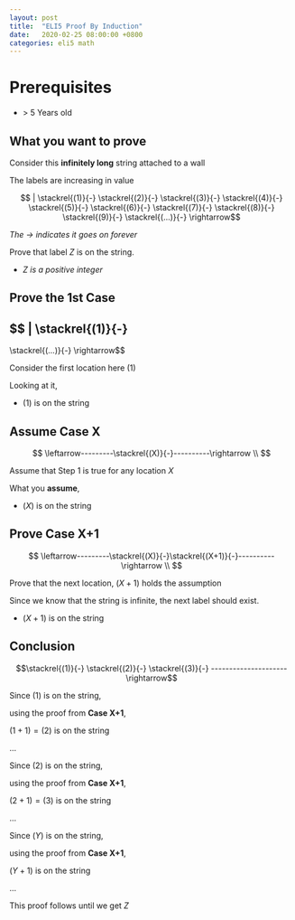 ```yaml
---
layout: post
title:  "ELI5 Proof By Induction"
date:   2020-02-25 08:00:00 +0800
categories: eli5 math
---
```


# Prerequisites

- \> 5 Years old

## What you want to prove

Consider this **infinitely long** string attached to a wall

The labels are increasing in value

$$
|
\stackrel{(1)}{-}
\stackrel{(2)}{-}
\stackrel{(3)}{-}
\stackrel{(4)}{-}
\stackrel{(5)}{-}
\stackrel{(6)}{-}
\stackrel{(7)}{-}
\stackrel{(8)}{-}
\stackrel{(9)}{-}
\stackrel{(...)}{-}
\rightarrow$$

*The $\rightarrow$ indicates it goes on forever*

Prove that label $Z$ is on the string.

- *$Z$ is a positive integer*

## Prove the 1st Case

$$
|
\stackrel{(1)}{-}
--------
\stackrel{(...)}{-}
\rightarrow$$

Consider the first location here $(1)$

Looking at it,

- $(1)$ is on the string

## Assume Case X

$$
\leftarrow---------\stackrel{(X)}{-}----------\rightarrow \\
$$

Assume that Step 1 is true for any location $X$

What you **assume**,

- $(X)$ is on the string

## Prove Case X+1

$$
\leftarrow---------\stackrel{(X)}{-}\stackrel{(X+1)}{-}----------\rightarrow \\
$$

Prove that the next location, $(X+1)$ holds the assumption

Since we know that the string is infinite, the next label should exist.

- $(X+1)$ is on the string

## Conclusion

$$\stackrel{(1)}{-}
\stackrel{(2)}{-}
\stackrel{(3)}{-}
---------------------\rightarrow$$

Since $(1)$ is on the string,

using the proof from **Case X+1**,

$(1+1) = (2)$ is on the string

$...$

Since $(2)$ is on the string,

using the proof from **Case X+1**,

$(2+1) = (3)$ is on the string 

$...$

Since $(Y)$ is on the string,

using the proof from **Case X+1**,

$(Y+1)$ is on the string 

$...$

This proof follows until we get $Z$



